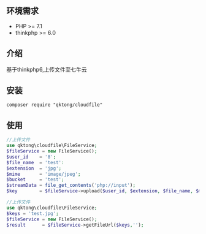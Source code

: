 ## 环境需求

- PHP >= 7.1
- thinkphp >= 6.0

## 介绍

基于thinkphp6,上传文件至七牛云

## 安装

```shell
composer require "qktong/cloudfile"
```

## 使用

```php
//上传文件
use qktong\cloudfile\FileService;
$fileService = new FileService();
$user_id    = '8';
$file_name  = 'test':
$extension  = 'jpg';
$mime       = 'image/jpeg';
$bucket     = 'test';
$streamData = file_get_contents('php://input');
$key        = $fileService->upload($user_id, $extension, $file_name, $mime, $streamData, $bucket);
```

```php
//上传文件
use qktong\cloudfile\FileService;
$keys = 'test.jpg';
$fileService = new FileService();
$result      = $fileService->getFileUrl($keys,'');
```